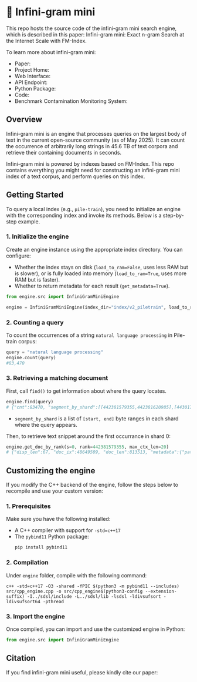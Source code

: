 # 📖 Infini-gram mini

This repo hosts the source code of the infini-gram mini search engine, which is described in this paper: Infini-gram mini: Exact n-gram Search at the Internet Scale with FM-Index.

To learn more about infini-gram mini:
* Paper:
* Project Home: 
* Web Interface: 
* API Endpoint: 
* Python Package: 
* Code: 
* Benchmark Contamination Monitoring System:  


## Overview

Infini-gram mini is an engine that processes queries on the largest body of text in the current open-source community (as of May 2025). 
It can count the occurrence of arbitrarily long strings in 45.6 TB of text corpora and retrieve their containing documents in seconds. 

Infini-gram mini is powered by indexes based on FM-Index.
This repo contains everything you might need for constructing an infini-gram mini index of a text corpus, and perform queries on this index.


## Getting Started

To query a local index (e.g., `pile-train`), you need to initialize an engine with the corresponding index and invoke its methods. Below is a step-by-step example.

### 1. Initialize the engine

Create an engine instance using the appropriate index directory. You can configure:

- Whether the index stays on disk (`load_to_ram=False`, uses less RAM but is slower), or is fully loaded into memory (`load_to_ram=True`, uses more RAM but is faster).
- Whether to return metadata for each result (`get_metadata=True`).

```python
from engine.src import InfiniGramMiniEngine

engine = InfiniGramMiniEngine(index_dir="index/v2_piletrain", load_to_ram=False, get_metadata=True)
```

### 2. Counting a query

To count the occurrences of a string `natural language processing` in Pile-train corpus:

```python
query = "natural language processing"
engine.count(query)
#83,470
```

### 3. Retrieving a matching document

First, call `find()` to get information about where the query locates.

```python
engine.find(query)
# {"cnt":83470, "segment_by_shard":[[442381579355,442381620985],[443017902435,443017944275]]}
```
- `segment_by_shard` is a list of `[start, end]` byte ranges in each shard where the query appears.

Then, to retrieve text snippet around the first occurrance in shard 0:
```python
engine.get_doc_by_rank(s=0, rank=442381579355, max_ctx_len=20)
# {"disp_len":67, "doc_ix":48649509, "doc_len":813513, "metadata":{"path": "06.jsonl", "linenum": 6526203, "metadata": {"meta": {"pile_set_name": "HackerNews"}}}, "needle_offset":20, "text":"Research Engineer \\- natural language processing\n\n    \n    \n      - "}
```


## Customizing the engine
If you modify the C++ backend of the engine, follow the steps below to recompile and use your custom version:

### 1. Prerequisites

Make sure you have the following installed:

- A C++ compiler with support for `-std=c++17` 
- The `pybind11` Python package:
  ```bash
  pip install pybind11
  ```

### 2. Compilation
Under `engine` folder, compile with the following command:
```command
c++ -std=c++17 -O3 -shared -fPIC $(python3 -m pybind11 --includes) src/cpp_engine.cpp -o src/cpp_engine$(python3-config --extension-suffix) -I../sdsl/include -L../sdsl/lib -lsdsl -ldivsufsort -ldivsufsort64 -pthread
```

### 3. Import the engine
Once compiled, you can import and use the customized engine in Python:
```python
from engine.src import InfiniGramMiniEngine
```

## Citation
If you find infini-gram mini useful, please kindly cite our paper:

